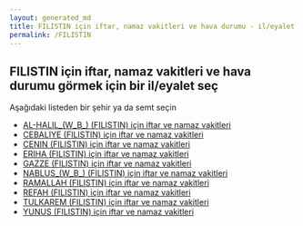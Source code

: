 ```yaml
---
layout: generated_md
title: FILISTIN için iftar, namaz vakitleri ve hava durumu - il/eyalet seç
permalink: /FILISTIN
---
```


## FILISTIN için iftar, namaz vakitleri ve hava durumu  görmek için bir il/eyalet seç

Aşağıdaki listeden bir şehir ya da semt seçin


* [AL-HALIL_(W_B_) (FILISTIN) için iftar ve namaz vakitleri](/FILISTIN/AL-HALIL_(W_B_))
* [CEBALIYE (FILISTIN) için iftar ve namaz vakitleri](/FILISTIN/CEBALIYE)
* [CENIN (FILISTIN) için iftar ve namaz vakitleri](/FILISTIN/CENIN)
* [ERIHA (FILISTIN) için iftar ve namaz vakitleri](/FILISTIN/ERIHA)
* [GAZZE (FILISTIN) için iftar ve namaz vakitleri](/FILISTIN/GAZZE)
* [NABLUS_(W_B_) (FILISTIN) için iftar ve namaz vakitleri](/FILISTIN/NABLUS_(W_B_))
* [RAMALLAH (FILISTIN) için iftar ve namaz vakitleri](/FILISTIN/RAMALLAH)
* [REFAH (FILISTIN) için iftar ve namaz vakitleri](/FILISTIN/REFAH)
* [TULKAREM (FILISTIN) için iftar ve namaz vakitleri](/FILISTIN/TULKAREM)
* [YUNUS (FILISTIN) için iftar ve namaz vakitleri](/FILISTIN/YUNUS)